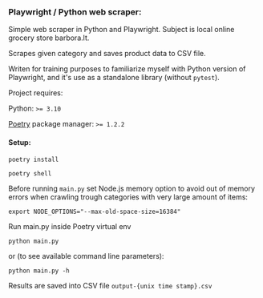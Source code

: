 ### Playwright / Python web scraper:
Simple web scraper in Python and Playwright. Subject is local online grocery store barbora.lt.

Scrapes given category and saves product data to CSV file.

Writen for training purposes to familiarize myself with Python version of Playwright, and it's use as a standalone library (without `pytest`).

Project requires:

Python: `>= 3.10`

[Poetry](https://python-poetry.org/) package manager: `>= 1.2.2` 

#### Setup:

```commandline
poetry install

poetry shell
```

Before running `main.py` set Node.js memory option to avoid out of memory errors when crawling trough categories with very large amount of items:
```commandline
export NODE_OPTIONS="--max-old-space-size=16384"
```

Run main.py inside Poetry virtual env
```commandline
python main.py
```

or (to see available command line parameters):

```commandline
python main.py -h
```


Results are saved into CSV file `output-{unix time stamp}.csv`